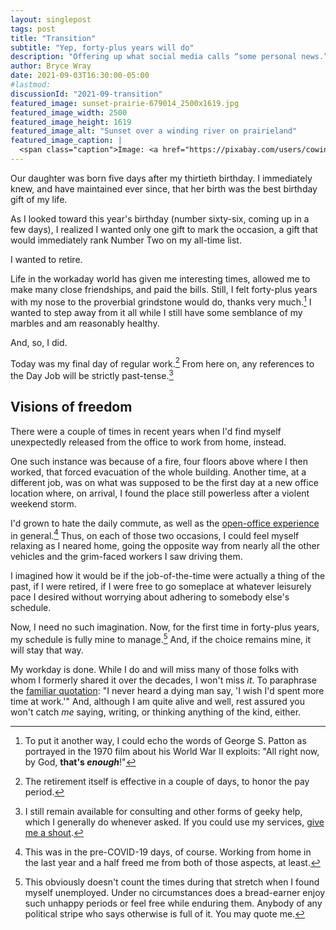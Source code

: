 ```yaml
---
layout: singlepost
tags: post
title: "Transition"
subtitle: "Yep, forty-plus years will do"
description: "Offering up what social media calls “some personal news.”"
author: Bryce Wray
date: 2021-09-03T16:30:00-05:00
#lastmod:
discussionId: "2021-09-transition"
featured_image: sunset-prairie-679014_2500x1619.jpg
featured_image_width: 2500
featured_image_height: 1619
featured_image_alt: "Sunset over a winding river on prairieland"
featured_image_caption: |
  <span class="caption">Image: <a href="https://pixabay.com/users/cowins-822708/?utm_source=link-attribution&amp;utm_medium=referral&amp;utm_campaign=image&amp;utm_content=679014">Alex Hu</a>; <a href="https://pixabay.com/?utm_source=link-attribution&amp;utm_medium=referral&amp;utm_campaign=image&amp;utm_content=679014">Pixabay</a></span>
---
```


Our daughter was born five days after my thirtieth birthday. I immediately knew, and have maintained ever since, that her birth was the best birthday gift of my life.

As I looked toward this year's birthday (number sixty-six, coming up in a few days), I realized I wanted only one gift to mark the occasion, a gift that would immediately rank Number Two on my all-time list.

I wanted to retire.

Life in the workaday world has given me interesting times, allowed me to make many close friendships, and paid the bills. Still, I felt forty-plus years with my nose to the proverbial grindstone would do, thanks very much.[^1] I wanted to step away from it all while I still have some semblance of my marbles and am reasonably healthy.

And, so, I did.

Today was my final day of regular work.[^2] From here on, any references to the Day Job will be strictly past-tense.[^3]

## Visions of freedom

There were a couple of times in recent years when I'd find myself unexpectedly released from the office to work from home, instead.

One such instance was because of a fire, four floors above where I then worked, that forced evacuation of the whole building. Another time, at a different job, was on what was supposed to be the first day at a new office location where, on arrival, I found the place still powerless after a violent weekend storm.

I'd grown to hate the daily commute, as well as the [open-office experience](https://www.physicianleaders.org/news/open-office-plans-bad) in general.[^4] Thus, on each of those two occasions, I could feel myself relaxing as I neared home, going the opposite way from nearly all the other vehicles and the grim-faced workers I saw driving them.

I imagined how it would be if the job-of-the-time were actually a thing of the past, if I were retired, if I were free to go someplace at whatever leisurely pace I desired without worrying about adhering to somebody else's schedule.

Now, I need no such imagination. Now, for the first time in forty-plus years, my schedule is fully mine to manage.[^5] And, if the choice remains mine, it will stay that way.

My workday is done. While I do and will miss many of those folks with whom I formerly shared it over the decades, I won't miss *it*. To paraphrase the [familiar quotation](https://quoteinvestigator.com/2021/03/31/deathbed-wish/): "I never heard a dying man say, 'I wish I'd spent more time at work.'" And, although I am quite alive and well, rest assured you won't catch *me* saying, writing, or thinking anything of the kind, either.

[^1]:	To put it another way, I could echo the words of George S. Patton as portrayed in the 1970 film about his World War II exploits: "All right now, by God, **that's *enough***!"

[^2]:	The retirement itself is effective in a couple of days, to honor the pay period.

[^3]:	I still remain available for consulting and other forms of geeky help, which I generally do whenever asked. If you could use my services, [give me a shout](/contact/).

[^4]:	This was in the pre-COVID-19 days, of course. Working from home in the last year and a half freed me from both of those aspects, at least.

[^5]:	This obviously doesn't count the times during that stretch when I found myself unemployed. Under no circumstances does a bread-earner enjoy such unhappy periods or feel free while enduring them. Anybody of any political stripe who says otherwise is full of it. You may quote me.
